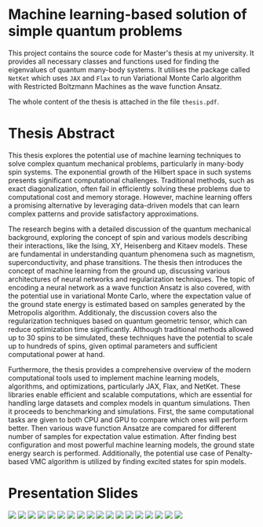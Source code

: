 # Machine learning-based solution of simple quantum problems

This project contains the source code for Master's thesis at my university. 
It provides all necessary classes and functions used for finding the eigenvalues of quantum many-body systems. 
It utilises the package called `NetKet` which uses `JAX` and `Flax` to run Variational Monte Carlo algorithm 
with Restricted Boltzmann Machines as the wave function Ansatz.

The whole content of the thesis is attached in the file `thesis.pdf`.

# Thesis Abstract

This thesis explores the potential use of machine learning techniques to solve
complex quantum mechanical problems, particularly in many-body spin systems. The
exponential growth of the Hilbert space in such systems presents significant computational challenges. Traditional methods, such as exact diagonalization, often fail in
efficiently solving these problems due to computational cost and memory storage. However, machine learning offers a promising alternative by leveraging data-driven models
that can learn complex patterns and provide satisfactory approximations.


The research begins with a detailed discussion of the quantum mechanical background, exploring the concept of spin and various models describing their interactions,
like the Ising, XY, Heisenberg and Kitaev models. These are fundamental in understanding quantum phenomena such as magnetism, superconductivity, and phase transitions. The thesis then introduces the concept of machine learning from the ground
up, discussing various architectures of neural networks and regularization techniques.
The topic of encoding a neural network as a wave function Ansatz is also covered,
with the potential use in variational Monte Carlo, where the expectation value of the
ground state energy is estimated based on samples generated by the Metropolis algorithm. Additionaly, the discussion covers also the regularization techniques based on
quantum geometric tensor, which can reduce optimization time significantly. Although
traditional methods allowed up to 30 spins to be simulated, these techniques have the
potential to scale up to hundreds of spins, given optimal parameters and sufficient
computational power at hand.


Furthermore, the thesis provides a comprehensive overview of the modern computational tools used to implement machine learning models, algorithms, and optimizations, particularly JAX, Flax, and NetKet. These libraries enable efficient and scalable
computations, which are essential for handling large datasets and complex models in
quantum simulations. Then it proceeds to benchmarking and simulations. First, the
same computational tasks are given to both CPU and GPU to compare which ones will
perform better. Then various wave function Ansatze are compared for different number
of samples for expectation value estimation. After finding best configuration and most
powerful machine learning models, the ground state energy search is performed. Additionally, the potential use case of Penalty-based VMC algorithm is utilized by finding
excited states for spin models.

# Presentation Slides

![](./Presentation/Slides/Slajd1.JPG)
![](./Presentation/Slides/Slajd2.JPG)
![](./Presentation/Slides/Slajd3.JPG)
![](./Presentation/Slides/Slajd4.JPG)
![](./Presentation/Slides/Slajd5.JPG)
![](./Presentation/Slides/Slajd6.JPG)
![](./Presentation/Slides/Slajd7.JPG)
![](./Presentation/Slides/Slajd8.JPG)
![](./Presentation/Slides/Slajd9.JPG)
![](./Presentation/Slides/Slajd10.JPG)
![](./Presentation/Slides/Slajd11.JPG)
![](./Presentation/Slides/Slajd12.JPG)
![](./Presentation/Slides/Slajd13.JPG)
![](./Presentation/Slides/Slajd14.JPG)
![](./Presentation/Slides/Slajd15.JPG)
![](./Presentation/Slides/Slajd16.JPG)
![](./Presentation/Slides/Slajd17.JPG)
![](./Presentation/Slides/Slajd18.JPG)